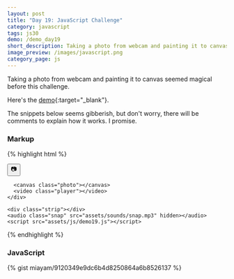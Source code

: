 ```yaml
---
layout: post
title: "Day 19: JavaScript Challenge"
category: javascript
tags: js30
demo: /demo_day19
short_description: Taking a photo from webcam and painting it to canvas seemed magical before this challenge.
image_preview: /images/javascript.png
category_page: js
---
```


Taking a photo from webcam and painting it to canvas seemed magical before this challenge.

Here's the [demo](/demo_day19){:target="_blank"}.

The snippets below seems gibberish, but don't worry, there will be comments to explain how it works. I promise.

### Markup
{% highlight html %}
  <body class="wrapper">
    <div class="photobooth">
      <div class="controls">
        <button class="take-photo-js">
          <span class="photo-icon">&#128247;</span>
        </button>
      </div>

      <canvas class="photo"></canvas>
      <video class="player"></video>
    </div>

    <div class="strip"></div>
    <audio class="snap" src="assets/sounds/snap.mp3" hidden></audio>
    <script src="assets/js/demo19.js"></script>
  </body>
{% endhighlight %}


### JavaScript

{% gist miayam/9120349e9dc6b4d8250864a6b8526137 %}
